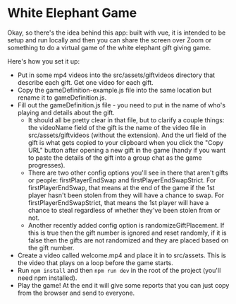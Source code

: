 # White Elephant Game

Okay, so there's the idea behind this app: built with vue, it is intended to be setup
and run locally and then you can share the screen over Zoom or something to do a virtual
game of the white elephant gift giving game.

Here's how you set it up:
- Put in some mp4 videos into the src/assets/giftvideos directory that describe each gift. Get one video for each gift.
- Copy the gameDefinition-example.js file into the same location but rename it to gameDefinition.js.
- Fill out the gameDefinition.js file - you need to put in the name of who's playing and details about the gift.
    - It should all be pretty clear in that file, but to clarify a couple things: the videoName field of the gift is
    the name of the video file in src/assets/giftvideos (without the extension). And the url field of the gift is what
    gets copied to your clipboard when you click the "Copy URL" button after opening a new gift in the game (handy
    if you want to paste the details of the gift into a group chat as the game progresses).
    - There are two other config options you'll see in there that aren't gifts or people: firstPlayerEndSwap and firstPlayerEndSwapStrict.
    For firstPlayerEndSwap, that means at the end of the game if the 1st player hasn't been stolen from they will have a
    chance to swap. For firstPlayerEndSwapStrict, that means the 1st player will have a chance to steal regardless of
    whether they've been stolen from or not.
    - Another recently added config option is randomizeGiftPlacement. If this is true then the gift number is ignored and reset
    randomly, if it is false then the gifts are not randomized and they are placed based on the gift number.
- Create a video called welcome.mp4 and place it in to src/assets. This is the video that plays on a loop before the game starts.
- Run `npm install` and then `npm run dev` in the root of the project (you'll need npm installed).
- Play the game! At the end it will give some reports that you can just copy from the browser and send to everyone.
